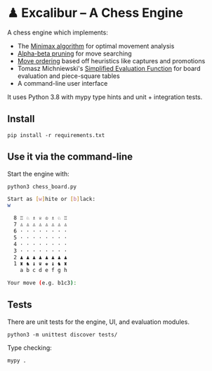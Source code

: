 # ♟ Excalibur – A Chess Engine

A chess engine which implements:
- The [Minimax algorithm](https://en.wikipedia.org/wiki/Minimax) for optimal movement analysis
- [Alpha-beta pruning](https://en.wikipedia.org/wiki/Alpha%E2%80%93beta_pruning) for move searching
- [Move ordering](https://www.chessprogramming.org/Move_Ordering) based off heuristics like captures and promotions
- Tomasz Michniewski's [Simplified Evaluation Function](https://www.chessprogramming.org/Simplified_Evaluation_Function) for board evaluation and piece-square tables
- A command-line user interface

It uses Python 3.8 with mypy type hints and unit + integration tests.

## Install

`pip install -r requirements.txt`

## Use it via the command-line

Start the engine with:

`python3 chess_board.py`

```bash
Start as [w]hite or [b]lack:
w

  8 ♖ ♘ ♗ ♕ ♔ ♗ ♘ ♖
  7 ♙ ♙ ♙ ♙ ♙ ♙ ♙ ♙
  6 · · · · · · · ·
  5 · · · · · · · ·
  4 · · · · · · · ·
  3 · · · · · · · ·
  2 ♟ ♟ ♟ ♟ ♟ ♟ ♟ ♟
  1 ♜ ♞ ♝ ♛ ♚ ♝ ♞ ♜
    a b c d e f g h

Your move (e.g. b1c3):
```

## Tests

There are unit tests for the engine, UI, and evaluation modules.

`python3 -m unittest discover tests/`

Type checking:

`mypy .`
